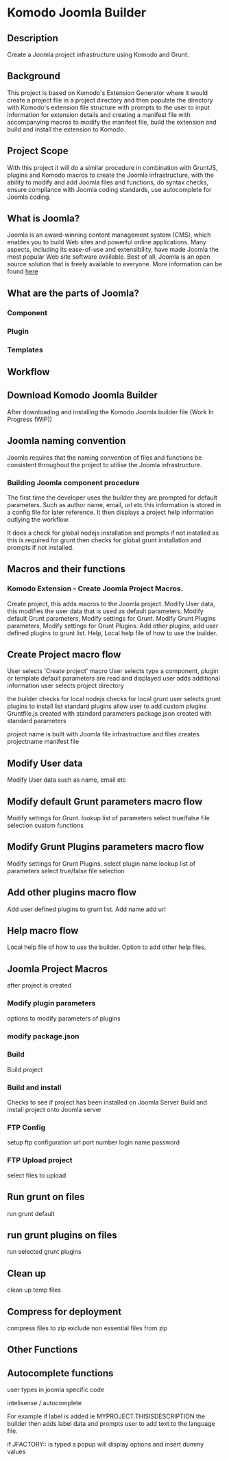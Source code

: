 # Komodo Joomla Builder
## Description
Create a Joomla project infrastructure using Komodo and Grunt.

## Background
This project is based on Komodo's Extension Generator where it would create a project file in a project directory and then populate the directory with Komodo's extension file structure with prompts to the user to input information for extension details and creating a manifest file with accompanying macros to modify the manifest file, build the extension and build and install the extension to Komodo.

## Project Scope
With this project it will do a similar procedure in combination with GruntJS, plugins and Komodo macros to create the Joomla infrastructure, with the ability to modify and add Joomla files and functions, do syntax checks, ensure compliance with Joomla coding standards, use autocomplete for Joomla coding.

## What is Joomla?
Joomla is an award-winning content management system (CMS), which enables you to build Web sites and powerful online applications. Many aspects, including its ease-of-use and extensibility, have made Joomla the most popular Web site software available. Best of all, Joomla is an open source solution that is freely available to everyone.
More information can be found [here](http://www.joomla.org/)

## What are the parts of Joomla?

### Component

### Plugin

### Templates

## Workflow
## Download Komodo Joomla Builder
After downloading and installing the Komodo Joomla builder file (Work In Progress (WIP))

## Joomla naming convention
Joomla requires that the naming convention of files and functions be consistent throughout the project to utilise the Joomla infrastructure.

### Building Joomla component procedure
The first time the developer uses the builder they are prompted for default parameters.
Such as author name, email, url etc this information is stored in a config file for later reference.
It then displays a project help information outlying the workflow.

It does a check for global nodejs installation and prompts if not installed as this is required for grunt
then checks for global grunt installation and prompts if not installed.

## Macros and their functions
### Komodo Extension - Create Joomla Project Macros.
Create project, this adds macros to the Joomla project.
Modify User data, this modifies the user data that is used as default parameters.
Modify default Grunt parameters, Modify settings for Grunt.
Modify Grunt Plugins parameters, Modify settings for Grunt Plugins.
Add other plugins, add user defined plugins to grunt list.
Help, Local help file of how to use the builder.

## Create Project macro flow
User selects 'Create project' macro
User selects type a component, plugin or template
default parameters are read and displayed
user adds additional information
user selects project directory

the builder checks for local nodejs
checks for local grunt
user selects grunt plugins to install
list standard plugins
allow user to add custom plugins
Gruntfile.js created with standard parameters
package.json created with standard parameters

project name is built with Joomla file infrastructure and files
creates projectname manifest file

## Modify User data
Modify User data such as name, email etc

## Modify default Grunt parameters macro flow
Modify settings for Grunt.
lookup list of parameters
select true/false
file selection
custom functions

## Modify Grunt Plugins parameters macro flow
Modify settings for Grunt Plugins.
select plugin name
lookup list of parameters
select true/false
file selection

## Add other plugins macro flow
Add user defined plugins to grunt list.
Add name
add url

## Help macro flow
Local help file of how to use the builder.
Option to add other help files.


## Joomla Project Macros
after project is created
### Modify plugin parameters
options to modify parameters of plugins

### modify package.json

### Build
Build project

### Build and install
Checks to see if project has been installed on Joomla Server
Build and install project onto Joomla server

### FTP Config
setup ftp configuration
url
port number
login name
password

### FTP Upload project
select files to upload

## Run grunt on files
run grunt default

## run grunt plugins on files
run selected grunt plugins

## Clean up
clean up temp files

## Compress for deployment
compress files to zip
exclude non essential files from zip

## Other Functions

## Autocomplete functions
user types in joomla specific code

intelisense / autocomplete

For example if label is added ie MYPROJECT.THISISDESCRIPTION the builder then adds label data and prompts user to add text to the language file.

if JFACTORY:: is typed a popup will display options and insert dummy values


<script>
  (function(i,s,o,g,r,a,m){i['GoogleAnalyticsObject']=r;i[r]=i[r]||function(){
  (i[r].q=i[r].q||[]).push(arguments)},i[r].l=1*new Date();a=s.createElement(o),
  m=s.getElementsByTagName(o)[0];a.async=1;a.src=g;m.parentNode.insertBefore(a,m)
  })(window,document,'script','//www.google-analytics.com/analytics.js','ga');

  ga('create', 'UA-66284973-1', 'auto');
  ga('send', 'pageview');

</script>
